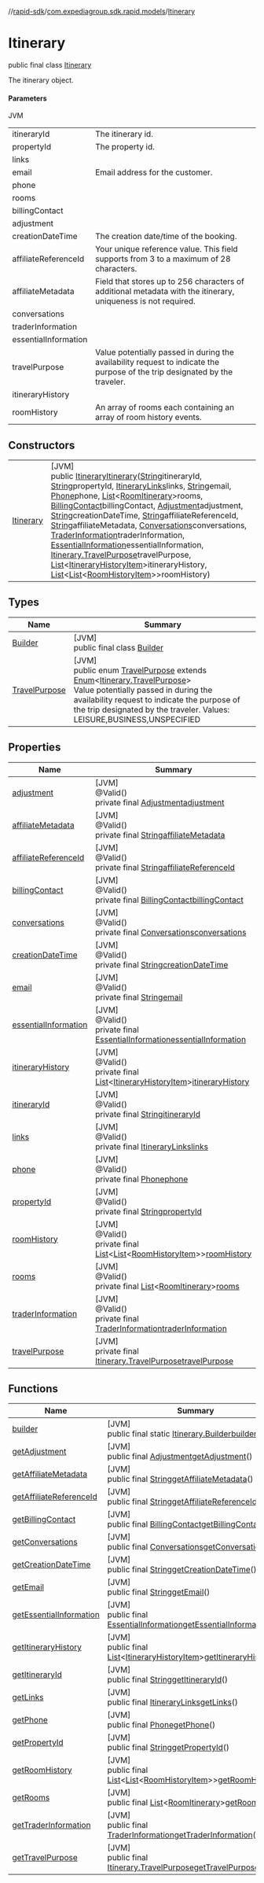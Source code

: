 //[rapid-sdk](../../../index.md)/[com.expediagroup.sdk.rapid.models](../index.md)/[Itinerary](index.md)

# Itinerary

public final class [Itinerary](index.md)

The itinerary object.

#### Parameters

JVM

| | |
|---|---|
| itineraryId | The itinerary id. |
| propertyId | The property id. |
| links |
| email | Email address for the customer. |
| phone |
| rooms |
| billingContact |
| adjustment |
| creationDateTime | The creation date/time of the booking. |
| affiliateReferenceId | Your unique reference value. This field supports from 3 to a maximum of 28 characters. |
| affiliateMetadata | Field that stores up to 256 characters of additional metadata with the itinerary, uniqueness is not required. |
| conversations |
| traderInformation |
| essentialInformation |
| travelPurpose | Value potentially passed in during the availability request to indicate the purpose of the trip designated by the traveler. |
| itineraryHistory |
| roomHistory | An array of rooms each containing an array of room history events. |

## Constructors

| | |
|---|---|
| [Itinerary](-itinerary.md) | [JVM]<br>public [Itinerary](index.md)[Itinerary](-itinerary.md)([String](https://docs.oracle.com/javase/8/docs/api/java/lang/String.html)itineraryId, [String](https://docs.oracle.com/javase/8/docs/api/java/lang/String.html)propertyId, [ItineraryLinks](../-itinerary-links/index.md)links, [String](https://docs.oracle.com/javase/8/docs/api/java/lang/String.html)email, [Phone](../-phone/index.md)phone, [List](https://docs.oracle.com/javase/8/docs/api/java/util/List.html)&lt;[RoomItinerary](../-room-itinerary/index.md)&gt;rooms, [BillingContact](../-billing-contact/index.md)billingContact, [Adjustment](../-adjustment/index.md)adjustment, [String](https://docs.oracle.com/javase/8/docs/api/java/lang/String.html)creationDateTime, [String](https://docs.oracle.com/javase/8/docs/api/java/lang/String.html)affiliateReferenceId, [String](https://docs.oracle.com/javase/8/docs/api/java/lang/String.html)affiliateMetadata, [Conversations](../-conversations/index.md)conversations, [TraderInformation](../-trader-information/index.md)traderInformation, [EssentialInformation](../-essential-information/index.md)essentialInformation, [Itinerary.TravelPurpose](-travel-purpose/index.md)travelPurpose, [List](https://docs.oracle.com/javase/8/docs/api/java/util/List.html)&lt;[ItineraryHistoryItem](../-itinerary-history-item/index.md)&gt;itineraryHistory, [List](https://docs.oracle.com/javase/8/docs/api/java/util/List.html)&lt;[List](https://docs.oracle.com/javase/8/docs/api/java/util/List.html)&lt;[RoomHistoryItem](../-room-history-item/index.md)&gt;&gt;roomHistory) |

## Types

| Name | Summary |
|---|---|
| [Builder](-builder/index.md) | [JVM]<br>public final class [Builder](-builder/index.md) |
| [TravelPurpose](-travel-purpose/index.md) | [JVM]<br>public enum [TravelPurpose](-travel-purpose/index.md) extends [Enum](https://docs.oracle.com/javase/8/docs/api/java/lang/Enum.html)&lt;[Itinerary.TravelPurpose](-travel-purpose/index.md)&gt;<br>Value potentially passed in during the availability request to indicate the purpose of the trip designated by the traveler. Values: LEISURE,BUSINESS,UNSPECIFIED |

## Properties

| Name | Summary |
|---|---|
| [adjustment](index.md#-1563307837%2FProperties%2F700308213) | [JVM]<br>@Valid()<br>private final [Adjustment](../-adjustment/index.md)[adjustment](index.md#-1563307837%2FProperties%2F700308213) |
| [affiliateMetadata](index.md#-1925469586%2FProperties%2F700308213) | [JVM]<br>@Valid()<br>private final [String](https://docs.oracle.com/javase/8/docs/api/java/lang/String.html)[affiliateMetadata](index.md#-1925469586%2FProperties%2F700308213) |
| [affiliateReferenceId](index.md#-600756809%2FProperties%2F700308213) | [JVM]<br>@Valid()<br>private final [String](https://docs.oracle.com/javase/8/docs/api/java/lang/String.html)[affiliateReferenceId](index.md#-600756809%2FProperties%2F700308213) |
| [billingContact](index.md#1567019659%2FProperties%2F700308213) | [JVM]<br>@Valid()<br>private final [BillingContact](../-billing-contact/index.md)[billingContact](index.md#1567019659%2FProperties%2F700308213) |
| [conversations](index.md#1435311802%2FProperties%2F700308213) | [JVM]<br>@Valid()<br>private final [Conversations](../-conversations/index.md)[conversations](index.md#1435311802%2FProperties%2F700308213) |
| [creationDateTime](index.md#102857974%2FProperties%2F700308213) | [JVM]<br>@Valid()<br>private final [String](https://docs.oracle.com/javase/8/docs/api/java/lang/String.html)[creationDateTime](index.md#102857974%2FProperties%2F700308213) |
| [email](index.md#860991982%2FProperties%2F700308213) | [JVM]<br>@Valid()<br>private final [String](https://docs.oracle.com/javase/8/docs/api/java/lang/String.html)[email](index.md#860991982%2FProperties%2F700308213) |
| [essentialInformation](index.md#1239849618%2FProperties%2F700308213) | [JVM]<br>@Valid()<br>private final [EssentialInformation](../-essential-information/index.md)[essentialInformation](index.md#1239849618%2FProperties%2F700308213) |
| [itineraryHistory](index.md#1345544807%2FProperties%2F700308213) | [JVM]<br>@Valid()<br>private final [List](https://docs.oracle.com/javase/8/docs/api/java/util/List.html)&lt;[ItineraryHistoryItem](../-itinerary-history-item/index.md)&gt;[itineraryHistory](index.md#1345544807%2FProperties%2F700308213) |
| [itineraryId](index.md#-2023331964%2FProperties%2F700308213) | [JVM]<br>@Valid()<br>private final [String](https://docs.oracle.com/javase/8/docs/api/java/lang/String.html)[itineraryId](index.md#-2023331964%2FProperties%2F700308213) |
| [links](index.md#1291556977%2FProperties%2F700308213) | [JVM]<br>@Valid()<br>private final [ItineraryLinks](../-itinerary-links/index.md)[links](index.md#1291556977%2FProperties%2F700308213) |
| [phone](index.md#-1455419300%2FProperties%2F700308213) | [JVM]<br>@Valid()<br>private final [Phone](../-phone/index.md)[phone](index.md#-1455419300%2FProperties%2F700308213) |
| [propertyId](index.md#850009536%2FProperties%2F700308213) | [JVM]<br>@Valid()<br>private final [String](https://docs.oracle.com/javase/8/docs/api/java/lang/String.html)[propertyId](index.md#850009536%2FProperties%2F700308213) |
| [roomHistory](index.md#-1374860495%2FProperties%2F700308213) | [JVM]<br>@Valid()<br>private final [List](https://docs.oracle.com/javase/8/docs/api/java/util/List.html)&lt;[List](https://docs.oracle.com/javase/8/docs/api/java/util/List.html)&lt;[RoomHistoryItem](../-room-history-item/index.md)&gt;&gt;[roomHistory](index.md#-1374860495%2FProperties%2F700308213) |
| [rooms](index.md#-1403379182%2FProperties%2F700308213) | [JVM]<br>@Valid()<br>private final [List](https://docs.oracle.com/javase/8/docs/api/java/util/List.html)&lt;[RoomItinerary](../-room-itinerary/index.md)&gt;[rooms](index.md#-1403379182%2FProperties%2F700308213) |
| [traderInformation](index.md#706699148%2FProperties%2F700308213) | [JVM]<br>@Valid()<br>private final [TraderInformation](../-trader-information/index.md)[traderInformation](index.md#706699148%2FProperties%2F700308213) |
| [travelPurpose](index.md#1423725798%2FProperties%2F700308213) | [JVM]<br>private final [Itinerary.TravelPurpose](-travel-purpose/index.md)[travelPurpose](index.md#1423725798%2FProperties%2F700308213) |

## Functions

| Name | Summary |
|---|---|
| [builder](builder.md) | [JVM]<br>public final static [Itinerary.Builder](-builder/index.md)[builder](builder.md)() |
| [getAdjustment](get-adjustment.md) | [JVM]<br>public final [Adjustment](../-adjustment/index.md)[getAdjustment](get-adjustment.md)() |
| [getAffiliateMetadata](get-affiliate-metadata.md) | [JVM]<br>public final [String](https://docs.oracle.com/javase/8/docs/api/java/lang/String.html)[getAffiliateMetadata](get-affiliate-metadata.md)() |
| [getAffiliateReferenceId](get-affiliate-reference-id.md) | [JVM]<br>public final [String](https://docs.oracle.com/javase/8/docs/api/java/lang/String.html)[getAffiliateReferenceId](get-affiliate-reference-id.md)() |
| [getBillingContact](get-billing-contact.md) | [JVM]<br>public final [BillingContact](../-billing-contact/index.md)[getBillingContact](get-billing-contact.md)() |
| [getConversations](get-conversations.md) | [JVM]<br>public final [Conversations](../-conversations/index.md)[getConversations](get-conversations.md)() |
| [getCreationDateTime](get-creation-date-time.md) | [JVM]<br>public final [String](https://docs.oracle.com/javase/8/docs/api/java/lang/String.html)[getCreationDateTime](get-creation-date-time.md)() |
| [getEmail](get-email.md) | [JVM]<br>public final [String](https://docs.oracle.com/javase/8/docs/api/java/lang/String.html)[getEmail](get-email.md)() |
| [getEssentialInformation](get-essential-information.md) | [JVM]<br>public final [EssentialInformation](../-essential-information/index.md)[getEssentialInformation](get-essential-information.md)() |
| [getItineraryHistory](get-itinerary-history.md) | [JVM]<br>public final [List](https://docs.oracle.com/javase/8/docs/api/java/util/List.html)&lt;[ItineraryHistoryItem](../-itinerary-history-item/index.md)&gt;[getItineraryHistory](get-itinerary-history.md)() |
| [getItineraryId](get-itinerary-id.md) | [JVM]<br>public final [String](https://docs.oracle.com/javase/8/docs/api/java/lang/String.html)[getItineraryId](get-itinerary-id.md)() |
| [getLinks](get-links.md) | [JVM]<br>public final [ItineraryLinks](../-itinerary-links/index.md)[getLinks](get-links.md)() |
| [getPhone](get-phone.md) | [JVM]<br>public final [Phone](../-phone/index.md)[getPhone](get-phone.md)() |
| [getPropertyId](get-property-id.md) | [JVM]<br>public final [String](https://docs.oracle.com/javase/8/docs/api/java/lang/String.html)[getPropertyId](get-property-id.md)() |
| [getRoomHistory](get-room-history.md) | [JVM]<br>public final [List](https://docs.oracle.com/javase/8/docs/api/java/util/List.html)&lt;[List](https://docs.oracle.com/javase/8/docs/api/java/util/List.html)&lt;[RoomHistoryItem](../-room-history-item/index.md)&gt;&gt;[getRoomHistory](get-room-history.md)() |
| [getRooms](get-rooms.md) | [JVM]<br>public final [List](https://docs.oracle.com/javase/8/docs/api/java/util/List.html)&lt;[RoomItinerary](../-room-itinerary/index.md)&gt;[getRooms](get-rooms.md)() |
| [getTraderInformation](get-trader-information.md) | [JVM]<br>public final [TraderInformation](../-trader-information/index.md)[getTraderInformation](get-trader-information.md)() |
| [getTravelPurpose](get-travel-purpose.md) | [JVM]<br>public final [Itinerary.TravelPurpose](-travel-purpose/index.md)[getTravelPurpose](get-travel-purpose.md)() |
